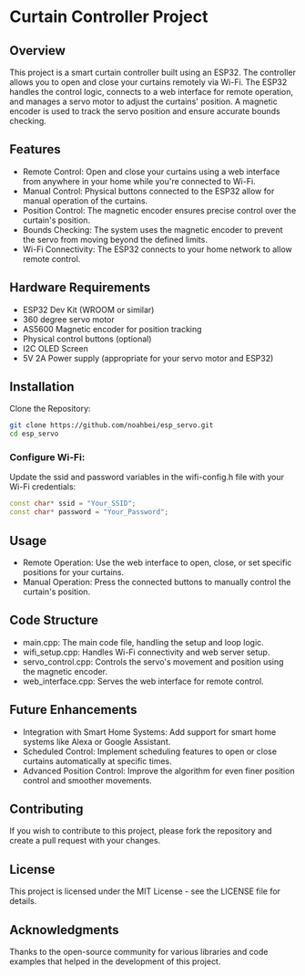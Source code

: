 # Curtain Controller Project
## Overview
This project is a smart curtain controller built using an ESP32. The controller allows you to open and close your curtains remotely via Wi-Fi. The ESP32 handles the control logic, connects to a web interface for remote operation, and manages a servo motor to adjust the curtains' position. A magnetic encoder is used to track the servo position and ensure accurate bounds checking.

## Features
- Remote Control: Open and close your curtains using a web interface from anywhere in your home while you're connected to Wi-Fi.
- Manual Control: Physical buttons connected to the ESP32 allow for manual operation of the curtains.
- Position Control: The magnetic encoder ensures precise control over the curtain's position.
- Bounds Checking: The system uses the magnetic encoder to prevent the servo from moving beyond the defined limits.
- Wi-Fi Connectivity: The ESP32 connects to your home network to allow remote control.

## Hardware Requirements
- ESP32 Dev Kit (WROOM or similar)
- 360 degree servo motor
- AS5600 Magnetic encoder for position tracking
- Physical control buttons (optional)
- I2C OLED Screen
- 5V 2A Power supply (appropriate for your servo motor and ESP32)

## Installation
Clone the Repository:

```bash
git clone https://github.com/noahbei/esp_servo.git
cd esp_servo
```
### Configure Wi-Fi:
Update the ssid and password variables in the wifi-config.h file with your Wi-Fi credentials:
```cpp
const char* ssid = "Your_SSID";
const char* password = "Your_Password";
```

## Usage
- Remote Operation: Use the web interface to open, close, or set specific positions for your curtains.
- Manual Operation: Press the connected buttons to manually control the curtain's position.

## Code Structure
- main.cpp: The main code file, handling the setup and loop logic.
- wifi_setup.cpp: Handles Wi-Fi connectivity and web server setup.
- servo_control.cpp: Controls the servo's movement and position using the magnetic encoder.
- web_interface.cpp: Serves the web interface for remote control.

## Future Enhancements
- Integration with Smart Home Systems: Add support for smart home systems like Alexa or Google Assistant.
- Scheduled Control: Implement scheduling features to open or close curtains automatically at specific times.
- Advanced Position Control: Improve the algorithm for even finer position control and smoother movements.

## Contributing
If you wish to contribute to this project, please fork the repository and create a pull request with your changes.

## License
This project is licensed under the MIT License - see the LICENSE file for details.

## Acknowledgments
Thanks to the open-source community for various libraries and code examples that helped in the development of this project.
